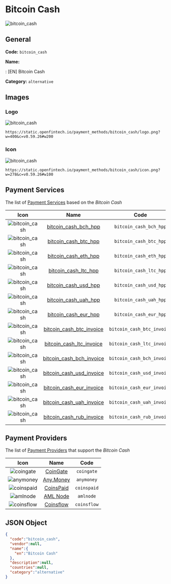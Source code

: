 
# Bitcoin Cash 
![bitcoin_cash](https://static.openfintech.io/payment_methods/bitcoin_cash/logo.png?w=400&c=v0.59.26#w200)  

## General 
**Code:** `bitcoin_cash` 
 
**Name:** 
 
:	[EN] Bitcoin Cash 
 
**Category:** `alternative` 
 

## Images 

### Logo 
![bitcoin_cash](https://static.openfintech.io/payment_methods/bitcoin_cash/logo.png?w=400&c=v0.59.26#w200)  

```
https://static.openfintech.io/payment_methods/bitcoin_cash/logo.png?w=400&c=v0.59.26#w200
```  

### Icon 
![bitcoin_cash](https://static.openfintech.io/payment_methods/bitcoin_cash/icon.png?w=278&c=v0.59.26#w100)  

```
https://static.openfintech.io/payment_methods/bitcoin_cash/icon.png?w=278&c=v0.59.26#w100
```  

## Payment Services 
 
The list of [Payment Services](/payment-services/) based on the _Bitcoin Cash_ 

|Icon|Name|Code| 
|:---:|:---:|:---:| 
|![bitcoin_cash](https://static.openfintech.io/payment_methods/bitcoin_cash/icon.png?w=278&c=v0.59.26#w100) |[bitcoin_cash_bch_hpp](/payment-services/bitcoin_cash_bch_hpp/)|`bitcoin_cash_bch_hpp`| 
|![bitcoin_cash](https://static.openfintech.io/payment_methods/bitcoin_cash/icon.png?w=278&c=v0.59.26#w100) |[bitcoin_cash_btc_hpp](/payment-services/bitcoin_cash_btc_hpp/)|`bitcoin_cash_btc_hpp`| 
|![bitcoin_cash](https://static.openfintech.io/payment_methods/bitcoin_cash/icon.png?w=278&c=v0.59.26#w100) |[bitcoin_cash_eth_hpp](/payment-services/bitcoin_cash_eth_hpp/)|`bitcoin_cash_eth_hpp`| 
|![bitcoin_cash](https://static.openfintech.io/payment_methods/bitcoin_cash/icon.png?w=278&c=v0.59.26#w100) |[bitcoin_cash_ltc_hpp](/payment-services/bitcoin_cash_ltc_hpp/)|`bitcoin_cash_ltc_hpp`| 
|![bitcoin_cash](https://static.openfintech.io/payment_methods/bitcoin_cash/icon.png?w=278&c=v0.59.26#w100) |[bitcoin_cash_usd_hpp](/payment-services/bitcoin_cash_usd_hpp/)|`bitcoin_cash_usd_hpp`| 
|![bitcoin_cash](https://static.openfintech.io/payment_methods/bitcoin_cash/icon.png?w=278&c=v0.59.26#w100) |[bitcoin_cash_uah_hpp](/payment-services/bitcoin_cash_uah_hpp/)|`bitcoin_cash_uah_hpp`| 
|![bitcoin_cash](https://static.openfintech.io/payment_methods/bitcoin_cash/icon.png?w=278&c=v0.59.26#w100) |[bitcoin_cash_eur_hpp](/payment-services/bitcoin_cash_eur_hpp/)|`bitcoin_cash_eur_hpp`| 
|![bitcoin_cash](https://static.openfintech.io/payment_methods/bitcoin_cash/icon.png?w=278&c=v0.59.26#w100) |[bitcoin_cash_btc_invoice](/payment-services/bitcoin_cash_btc_invoice/)|`bitcoin_cash_btc_invoice`| 
|![bitcoin_cash](https://static.openfintech.io/payment_methods/bitcoin_cash/icon.png?w=278&c=v0.59.26#w100) |[bitcoin_cash_ltc_invoice](/payment-services/bitcoin_cash_ltc_invoice/)|`bitcoin_cash_ltc_invoice`| 
|![bitcoin_cash](https://static.openfintech.io/payment_methods/bitcoin_cash/icon.png?w=278&c=v0.59.26#w100) |[bitcoin_cash_bch_invoice](/payment-services/bitcoin_cash_bch_invoice/)|`bitcoin_cash_bch_invoice`| 
|![bitcoin_cash](https://static.openfintech.io/payment_methods/bitcoin_cash/icon.png?w=278&c=v0.59.26#w100) |[bitcoin_cash_usd_invoice](/payment-services/bitcoin_cash_usd_invoice/)|`bitcoin_cash_usd_invoice`| 
|![bitcoin_cash](https://static.openfintech.io/payment_methods/bitcoin_cash/icon.png?w=278&c=v0.59.26#w100) |[bitcoin_cash_eur_invoice](/payment-services/bitcoin_cash_eur_invoice/)|`bitcoin_cash_eur_invoice`| 
|![bitcoin_cash](https://static.openfintech.io/payment_methods/bitcoin_cash/icon.png?w=278&c=v0.59.26#w100) |[bitcoin_cash_uah_invoice](/payment-services/bitcoin_cash_uah_invoice/)|`bitcoin_cash_uah_invoice`| 
|![bitcoin_cash](https://static.openfintech.io/payment_methods/bitcoin_cash/icon.png?w=278&c=v0.59.26#w100) |[bitcoin_cash_rub_invoice](/payment-services/bitcoin_cash_rub_invoice/)|`bitcoin_cash_rub_invoice`| 
 

## Payment Providers 
 
The list of [Payment Providers](/payment-providers/) that support the _Bitcoin Cash_ 

|Icon|Name|Code| 
|:---:|:---:|:---:| 
|![coingate](https://static.openfintech.io/payment_providers/coingate/icon.svg?w=278&c=v0.59.26#w100) |[CoinGate](/payment-providers/coingate/)|`coingate`| 
|![anymoney](https://static.openfintech.io/payment_providers/anymoney/icon.svg?w=278&c=v0.59.26#w100) |[Any.Money](/payment-providers/anymoney/)|`anymoney`| 
|![coinspaid](https://static.openfintech.io/payment_providers/coinspaid/icon.png?w=278&c=v0.59.26#w100) |[CoinsPaid](/payment-providers/coinspaid/)|`coinspaid`| 
|![amlnode](https://static.openfintech.io/payment_providers/amlnode/icon.png?w=278&c=v0.59.26#w100) |[AML Node](/payment-providers/amlnode/)|`amlnode`| 
|![coinsflow](https://static.openfintech.io/payment_providers/coinsflow/icon.png?w=278&c=v0.59.26#w100) |[Coinsflow](/payment-providers/coinsflow/)|`coinsflow`| 
 

## JSON Object 

```json
{
  "code":"bitcoin_cash",
  "vendor":null,
  "name":{
    "en":"Bitcoin Cash"
  },
  "description":null,
  "countries":null,
  "category":"alternative"
}
```  
